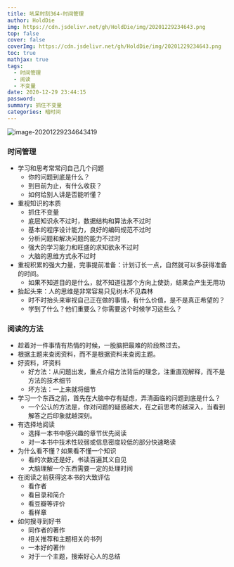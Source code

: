 ```yaml
---
title: 吼呆时刻364-时间管理
author: HoldDie
img: https://cdn.jsdelivr.net/gh/HoldDie/img/20201229234643.png
top: false
cover: false
coverImg: https://cdn.jsdelivr.net/gh/HoldDie/img/20201229234643.png
toc: true
mathjax: true
tags:
  - 时间管理
  - 阅读
  - 不变量
date: 2020-12-29 23:44:15
password:
summary: 抓住不变量
categories: 暗时间
---
```


![image-20201229234643419](https://cdn.jsdelivr.net/gh/HoldDie/img/20201229234643.png)



### 时间管理

- 学习和思考常常问自己几个问题
  - 你的问题到底是什么？
  - 到目前为止，有什么收获？
  - 如何给别人讲是否能听懂？
- 重视知识的本质
  - 抓住不变量
  - 底层知识永不过时，数据结构和算法永不过时
  - 基本的程序设计能力，良好的编码规范不过时
  - 分析问题和解决问题的能力不过时
  - 强大的学习能力和旺盛的求知欲永不过时
  - 大脑的思维方式永不过时
- 重视积累的强大力量，完事提前准备：计划订长一点，自然就可以多获得准备的时间。
  - 如果不知道目的是什么，就不知道往那个方向上使劲，结果会产生无用功
- 抬起头来：人的思维是非常容易只见树木不见森林
  - 时不时抬头来审视自己正在做的事情，有什么价值，是不是真正希望的？
  - 学到了什么？他们重要么？你需要这个时候学习这些么？

### 阅读的方法

- 趁着对一件事情有热情的时候，一股脑把最难的阶段熬过去。
- 根据主题来查阅资料，而不是根据资料来查阅主题。
- 好资料，坏资料
  - 好方法：从问题出发，重点介绍方法背后的理念，注重直观解释，而不是方法的技术细节
  - 坏方法：一上来就将细节
- 学习一个东西之前，首先在大脑中存有疑虑，弄清面临的问题到底是什么？
  - 一个公认的方法是，你对问题的疑惑越大，在之前思考的越深入，当看到解答之后印象就越深刻。
- 有选择地阅读
  - 选择一本书中感兴趣的章节优先阅读
  - 对一本书中技术性较弱或信息密度较低的部分快速略读
- 为什么看不懂？如果看不懂一个知识
  - 看的次数还是好，书读百遍其义自见
  - 大脑理解一个东西需要一定的处理时间
- 在阅读之前获得这本书的大致评估
  - 看作者
  - 看目录和简介
  - 看豆瓣等评价
  - 看样章
- 如何搜寻到好书
  - 同作者的著作
  - 相关推荐和主题相关的书列
  - 一本好的著作
  - 对于一个主题，搜索好心人的总结